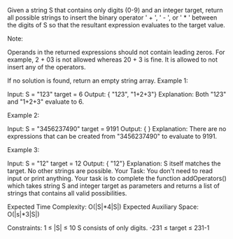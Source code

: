 Given a string S that contains only digits (0-9) and an integer target, return all possible strings to insert the binary operator ' + ', ' - ', or ' * ' between the digits of S so that the resultant expression evaluates to the target value.

Note:

Operands in the returned expressions should not contain leading zeros. For example, 2 + 03 is not allowed whereas 20 + 3 is fine. It is allowed to not insert any of the operators.

If no solution is found, return an empty string array.
Example 1:

Input:
S = "123"
target = 6
Output: { "1*2*3", "1+2+3"}
Explanation: Both "1*2*3" and "1+2+3" evaluate to 6.

Example 2:

Input:
S = "3456237490"
target = 9191
Output: { } 
Explanation: There are no expressions that can be created from "3456237490"  to evaluate to 9191.

Example 3:

Input:
S = "12"
target = 12
Output: { "12"} 
Explanation: S itself matches the target. No other strings are possible.
Your Task:
You don't need to read input or print anything. Your task is to complete the function addOperators() which takes string S and integer target as parameters and returns a list of strings that contains all valid possibilities.

Expected Time Complexity: O(|S|*4|S|)
Expected Auxiliary Space: O(|s|*3|S|)

Constraints:
1 ≤ |S| ≤ 10
S consists of only digits.
-231 ≤ target ≤ 231-1
